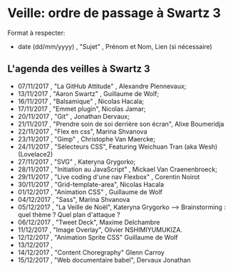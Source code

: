 ﻿# Veille: ordre de passage à Swartz 3

Format à respecter:   
- date (dd/mm/yyyy) , "Sujet" ,  Prénom et Nom, Lien (si nécessaire)

## L'agenda des veilles à Swartz 3


- 07/11/2017 , "La GitHub Attitude" , Alexandre Plennevaux;
- 13/11/2017 , "Aaron Swartz" , Guillaume de Wolf;
- 16/11/2017 , "Balsamique" , Nicolas Hacala;
- 17/11/2017 , "Emmet plugin", Nicolas Jamar;
- 20/11/2017 , "Git" , Jonathan Dervaux;
- 21/11/2017 , "Prendre soin de soi derrière son écran", Alixe Boumeridja
- 22/11/2017 , "Flex en css", Marina Shvanova
- 23/11/2017 , "Gimp" , Christophe Van Maercke;
- 24/11/2017 , "Sélecteurs CSS", Featuring Weichuan Tran (aka Wesh) (Lovelace2)
- 27/11/2017 , "SVG" , Kateryna Grygorko;
- 28/11/2017 , "Initiation au JavaScript" , Mickael Van Craenenbroeck;
- 29/11/2017 , "Live coding d'une nav Flexbox" , Corentin Noirot
- 30/11/2017 , "Grid-template-area", Nicolas Hacala
- 01/12/2017 , "Animation CSS" , Guillaume de Wolf
- 04/12/2017 , "Sass", Marina Shvanova
- 05/12/2017 , "La Veille de Noël", Kateryna Grygorko --> Brainstorming : quel thème ? Quel plan d'attaque ?
- 06/12/2017 , "Tweet Deck", Maxime Delchambre
- 11/12/2017 , "Image Overlay", Olivier NSHIMIYUMUKIZA.
- 12/12/2017 , "Animation Sprite CSS" Guillaume de Wolf
- 13/12/2017 ,
- 14/12/2017 , "Content Choregraphy" Glenn Carroy
- 15/12/2017 , "Web documentaire babel", Dervaux Jonathan
